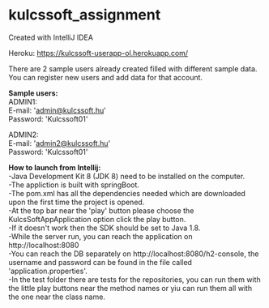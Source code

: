 # kulcssoft_assignment

Created with IntelliJ IDEA<br>

Heroku: https://kulcssoft-userapp-ol.herokuapp.com/<br>

There are 2 sample users already created filled with different sample data. You can register new users and add data for that account.

**Sample users:**<br>
ADMIN1:<br>
E-mail: 'admin@kulcssoft.hu'<br>
Password: 'Kulcssoft01'<br>

ADMIN2:<br>
E-mail: 'admin2@kulcssoft.hu'<br>
Password: 'Kulcssoft01'<br>

**How to launch from Intellij:**<br>
-Java Development Kit 8 (JDK 8) need to be installed on the computer.<br>
-The appliction is built with springBoot.<br>
-The pom.xml has all the dependencies needed which are downloaded upon the first time the project is opened.<br>
-At the top bar near the 'play' button please choose the KulcsSoftAppApplication option click the play button.<br>
-If it doesn't work then the SDK should be set to Java 1.8.<br>
-While the server run, you can reach the application on http://localhost:8080<br>
-You can reach the DB separately on http://localhost:8080/h2-console, the username and password can be found in the file called 'application.properties'.<br>
-In the test folder there are tests for the repositories, you can run them with the little play buttons near the method names or yiu can run them all with the one near the class name.<br>
